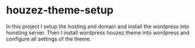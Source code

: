 # houzez-theme-setup
In this project I setup the hosting and domain and install the wordpress into honsting server. Then I install wordpress houzez theme into wordpress and configure all settings of the theme.
